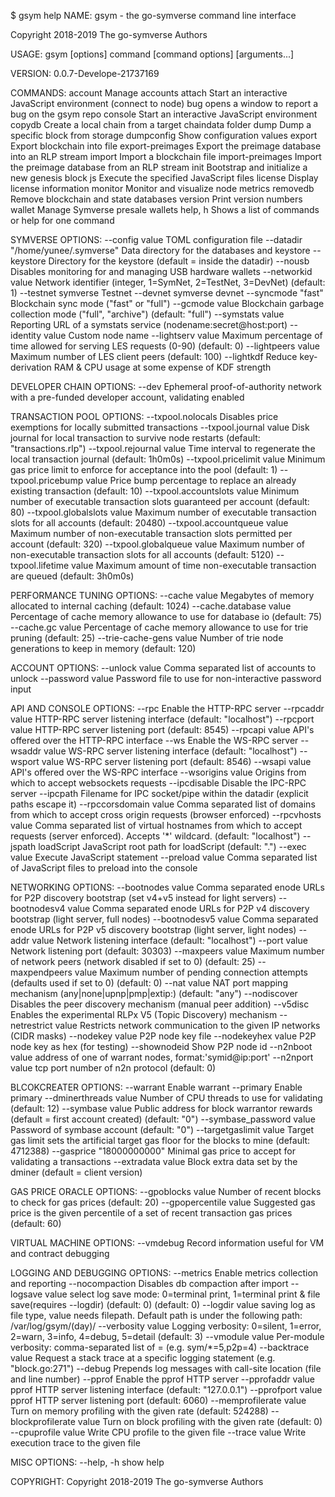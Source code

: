 $ gsym help
NAME:
   gsym - the go-symverse command line interface

   Copyright 2018-2019 The go-symverse Authors

USAGE:
   gsym [options] command [command options] [arguments...]

VERSION:
   0.0.7-Develope-21737169

COMMANDS:
   account           Manage accounts
   attach            Start an interactive JavaScript environment (connect to node)
   bug               opens a window to report a bug on the gsym repo
   console           Start an interactive JavaScript environment
   copydb            Create a local chain from a target chaindata folder
   dump              Dump a specific block from storage
   dumpconfig        Show configuration values
   export            Export blockchain into file
   export-preimages  Export the preimage database into an RLP stream
   import            Import a blockchain file
   import-preimages  Import the preimage database from an RLP stream
   init              Bootstrap and initialize a new genesis block
   js                Execute the specified JavaScript files
   license           Display license information
   monitor           Monitor and visualize node metrics
   removedb          Remove blockchain and state databases
   version           Print version numbers
   wallet            Manage Symverse presale wallets
   help, h           Shows a list of commands or help for one command

SYMVERSE OPTIONS:
  --config value                     TOML configuration file
  --datadir "/home/yunee/.symverse"  Data directory for the databases and keystore
  --keystore                         Directory for the keystore (default = inside the datadir)
  --nousb                            Disables monitoring for and managing USB hardware wallets
  --networkid value                  Network identifier (integer, 1=SymNet, 2=TestNet, 3=DevNet) (default: 1)
  --testnet                          symverse Testnet
  --devnet                           symverse devnet
  --syncmode "fast"                  Blockchain sync mode ("fast" or "full")
  --gcmode value                     Blockchain garbage collection mode ("full", "archive") (default: "full")
  --symstats value                   Reporting URL of a symstats service (nodename:secret@host:port)
  --identity value                   Custom node name
  --lightserv value                  Maximum percentage of time allowed for serving LES requests (0-90) (default: 0)
  --lightpeers value                 Maximum number of LES client peers (default: 100)
  --lightkdf                         Reduce key-derivation RAM & CPU usage at some expense of KDF strength

DEVELOPER CHAIN OPTIONS:
  --dev  Ephemeral proof-of-authority network with a pre-funded developer account, validating enabled

TRANSACTION POOL OPTIONS:
  --txpool.nolocals            Disables price exemptions for locally submitted transactions
  --txpool.journal value       Disk journal for local transaction to survive node restarts (default: "transactions.rlp")
  --txpool.rejournal value     Time interval to regenerate the local transaction journal (default: 1h0m0s)
  --txpool.pricelimit value    Minimum gas price limit to enforce for acceptance into the pool (default: 1)
  --txpool.pricebump value     Price bump percentage to replace an already existing transaction (default: 10)
  --txpool.accountslots value  Minimum number of executable transaction slots guaranteed per account (default: 80)
  --txpool.globalslots value   Maximum number of executable transaction slots for all accounts (default: 20480)
  --txpool.accountqueue value  Maximum number of non-executable transaction slots permitted per account (default: 320)
  --txpool.globalqueue value   Maximum number of non-executable transaction slots for all accounts (default: 5120)
  --txpool.lifetime value      Maximum amount of time non-executable transaction are queued (default: 3h0m0s)

PERFORMANCE TUNING OPTIONS:
  --cache value            Megabytes of memory allocated to internal caching (default: 1024)
  --cache.database value   Percentage of cache memory allowance to use for database io (default: 75)
  --cache.gc value         Percentage of cache memory allowance to use for trie pruning (default: 25)
  --trie-cache-gens value  Number of trie node generations to keep in memory (default: 120)

ACCOUNT OPTIONS:
  --unlock value    Comma separated list of accounts to unlock
  --password value  Password file to use for non-interactive password input

API AND CONSOLE OPTIONS:
  --rpc                  Enable the HTTP-RPC server
  --rpcaddr value        HTTP-RPC server listening interface (default: "localhost")
  --rpcport value        HTTP-RPC server listening port (default: 8545)
  --rpcapi value         API's offered over the HTTP-RPC interface
  --ws                   Enable the WS-RPC server
  --wsaddr value         WS-RPC server listening interface (default: "localhost")
  --wsport value         WS-RPC server listening port (default: 8546)
  --wsapi value          API's offered over the WS-RPC interface
  --wsorigins value      Origins from which to accept websockets requests
  --ipcdisable           Disable the IPC-RPC server
  --ipcpath              Filename for IPC socket/pipe within the datadir (explicit paths escape it)
  --rpccorsdomain value  Comma separated list of domains from which to accept cross origin requests (browser enforced)
  --rpcvhosts value      Comma separated list of virtual hostnames from which to accept requests (server enforced). Accepts '*' wildcard. (default: "localhost")
  --jspath loadScript    JavaScript root path for loadScript (default: ".")
  --exec value           Execute JavaScript statement
  --preload value        Comma separated list of JavaScript files to preload into the console

NETWORKING OPTIONS:
  --bootnodes value     Comma separated enode URLs for P2P discovery bootstrap (set v4+v5 instead for light servers)
  --bootnodesv4 value   Comma separated enode URLs for P2P v4 discovery bootstrap (light server, full nodes)
  --bootnodesv5 value   Comma separated enode URLs for P2P v5 discovery bootstrap (light server, light nodes)
  --addr value          Network listening interface (default: "localhost")
  --port value          Network listening port (default: 30303)
  --maxpeers value      Maximum number of network peers (network disabled if set to 0) (default: 25)
  --maxpendpeers value  Maximum number of pending connection attempts (defaults used if set to 0) (default: 0)
  --nat value           NAT port mapping mechanism (any|none|upnp|pmp|extip:<IP>) (default: "any")
  --nodiscover          Disables the peer discovery mechanism (manual peer addition)
  --v5disc              Enables the experimental RLPx V5 (Topic Discovery) mechanism
  --netrestrict value   Restricts network communication to the given IP networks (CIDR masks)
  --nodekey value       P2P node key file
  --nodekeyhex value    P2P node key as hex (for testing)
  --shownodeid          Show P2P node id
  --n2nboot value       address of one of warrant nodes, format:'symid@ip:port'
  --n2nport value       tcp port number of n2n protocol (default: 0)

BLCOKCREATER OPTIONS:
  --warrant                 Enable warrant
  --primary                 Enable primary
  --dminerthreads value     Number of CPU threads to use for validating (default: 12)
  --symbase value           Public address for block warrantor rewards (default = first account created) (default: "0")
  --symbase_password value  Password of symbase account (default: "0")
  --targetgaslimit value    Target gas limit sets the artificial target gas floor for the blocks to mine (default: 4712388)
  --gasprice "18000000000"  Minimal gas price to accept for validating a transactions
  --extradata value         Block extra data set by the dminer (default = client version)

GAS PRICE ORACLE OPTIONS:
  --gpoblocks value      Number of recent blocks to check for gas prices (default: 20)
  --gpopercentile value  Suggested gas price is the given percentile of a set of recent transaction gas prices (default: 60)

VIRTUAL MACHINE OPTIONS:
  --vmdebug  Record information useful for VM and contract debugging

LOGGING AND DEBUGGING OPTIONS:
  --metrics                 Enable metrics collection and reporting
  --nocompaction            Disables db compaction after import
  --logsave value           select log save mode: 0=terminal print, 1=terminal print & file save(requires --logdir) (default: 0) (default: 0)
  --logdir value            saving log as file type, value needs filepath. Default path is under the following path: /var/log/gsym/(day)/
  --verbosity value         Logging verbosity: 0=silent, 1=error, 2=warn, 3=info, 4=debug, 5=detail (default: 3)
  --vmodule value           Per-module verbosity: comma-separated list of <pattern>=<level> (e.g. sym/*=5,p2p=4)
  --backtrace value         Request a stack trace at a specific logging statement (e.g. "block.go:271")
  --debug                   Prepends log messages with call-site location (file and line number)
  --pprof                   Enable the pprof HTTP server
  --pprofaddr value         pprof HTTP server listening interface (default: "127.0.0.1")
  --pprofport value         pprof HTTP server listening port (default: 6060)
  --memprofilerate value    Turn on memory profiling with the given rate (default: 524288)
  --blockprofilerate value  Turn on block profiling with the given rate (default: 0)
  --cpuprofile value        Write CPU profile to the given file
  --trace value             Write execution trace to the given file

MISC OPTIONS:
  --help, -h  show help


COPYRIGHT:
   Copyright 2018-2019 The go-symverse Authors
